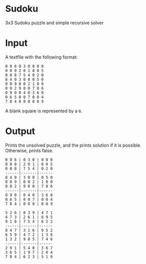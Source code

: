 Sudoku
======

3x3 Sudoku puzzle and simple recursive solver

Input
=====
A textfile with the following format:

    0 0 6 0 3 0 0 0 0
    0 0 0 2 0 1 8 0 5
    0 0 8 7 5 4 0 2 0
    8 4 0 3 0 0 0 5 0
    0 0 9 0 0 2 1 0 0
    0 0 2 9 0 0 7 0 6
    0 9 0 0 4 0 3 6 0
    0 6 5 0 0 7 0 0 4
    7 8 4 0 0 0 0 0 9

A blank square is represented by a `0`.

Output
======
Prints the unsolved puzzle, and the prints solution if it is possible. Otherwise, prints false.

    0 0 6 | 0 3 0 | 0 0 0 
    0 0 0 | 2 0 1 | 8 0 5 
    0 0 8 | 7 5 4 | 0 2 0 
    ------|-------|------
    8 4 0 | 3 0 0 | 0 5 0 
    0 0 9 | 0 0 2 | 1 0 0 
    0 0 2 | 9 0 0 | 7 0 6 
    ------|-------|------
    0 9 0 | 0 4 0 | 3 6 0 
    0 6 5 | 0 0 7 | 0 0 4 
    7 8 4 | 0 0 0 | 0 0 9 
     
    5 2 6 | 8 3 9 | 4 7 1 
    4 7 3 | 2 6 1 | 8 9 5 
    9 1 8 | 7 5 4 | 6 2 3 
    ------|-------|------
    8 4 7 | 3 1 6 | 9 5 2 
    6 5 9 | 4 7 2 | 1 3 8 
    1 3 2 | 9 8 5 | 7 4 6 
    ------|-------|------
    2 9 1 | 5 4 8 | 3 6 7 
    3 6 5 | 1 9 7 | 2 8 4 
    7 8 4 | 6 2 3 | 5 1 9 
